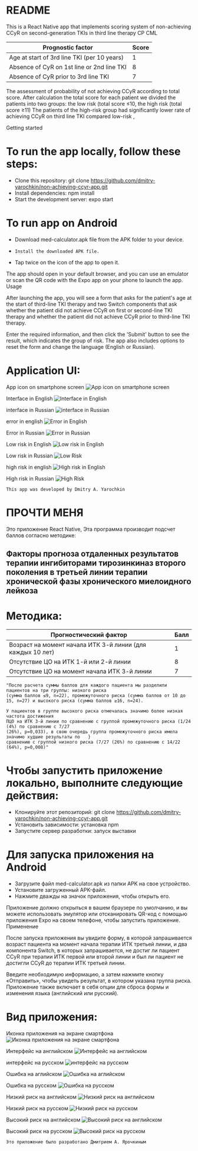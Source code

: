 
# README

This is a React Native app that  implements scoring system of non-achieving CCyR on second-generation TKIs in third line therapy CP CML

| Prognostic factor | Score|
|--------------------------| --- |
|Age at start of 3rd line TKI (per 10 years)| 1|
| Absence of CyR on 1st line or 2nd line TKI | 8|
| Absence of CyR prior to 3rd line TKI| 7|

The assessment of probability of not achieving CCyR according to total score.
After calculation the total score for each patient we divided the patients into two groups: the low
risk (total score ≤10, the high risk (total score ≥11) The patients of the high-risk group had
significantly lower rate of achieving CCyR on third line TKI compared low-risk ,

Getting started

# To run the app locally, follow these steps:

- Clone this repository: git clone https://github.com/dmitry-yarochkin/non-achieving-ccyr-app.git
- Install dependencies: npm install
- Start the development server: expo start
# To run app on Android

-   Download med-calculator.apk file from  the APK folder to your device.
-     Install the downloaded APK file.
-    Tap twice on the icon of the app to open it.

The app should open in your default browser, and you can use an emulator or scan the QR code with the Expo app on your phone to launch the app.
Usage

After launching the app, you will see a form that asks for the patient's age at the start of third-line TKI therapy and two Switch components that ask whether the patient did not achieve CCyR on first or second-line TKI therapy and whether the patient did not achieve CCyR prior to third-line TKI therapy.

Enter the required information, and then click the 'Submit' button to see the result, which indicates the group of risk. The app also includes options to reset the form and change the language (English or Russian).
# Application UI:

App icon on smartphone screen
![App icon on smartphone screen](asset/1.jpg)


Interface in English
![Interface in English](asset/3.jpg)

interface in Russian
![interface in Russian](asset/6.jpg)

error in english
![Error in English](asset/4.jpg)

Error in Russian
![Error in Russian](asset/8.jpg)

Low risk in English
![Low risk in English](asset/9.jpg)

Low risk in Russian
![Low Risk](asset/10.jpg)

high risk in english
![High risk in English](asset/12.jpg)

High risk in Russian
![High Risk](asset/11.jpg)

`This app was developed by Dmitry A. Yarochkin` 

# ПРОЧТИ МЕНЯ

Это приложение React Native,   Эта программа производит подсчет баллов согласно методике:

## Факторы прогноза отдаленных результатов терапии ингибиторами тирозинкиназ второго поколения в третьей линии терапии хронической фазы хронического миелоидного лейкоза




# Методика:

| Прогностический фактор                   |  Балл|
|---------------------------------------------------------|-------------------------------------|
| Возраст на момент начала ИТК 3-й линии (для каждых 10 лет) | 1 |
| Отсутствие ЦО на ИТК 1-й или 2-й линии                  | 8 |
| Отсутствие ЦО на момент начала ИТК 3-й линии            | 7|

    "После расчета суммы баллов для каждого пациента мы разделили пациентов на три группы: низкого риска
    (сумма баллов ≤9, n=22), промежуточного риска (сумма баллов от 10 до 15, n=27) и высокого риска (сумма баллов ≥16, n=24).

    У пациентов в группе высокого риска отмечалась значимо более низкая частота достижения
    ПЦО на ИТК 3-й линии по сравнению с группой промежуточного риска (1/24 (4%) по сравнению с 7/27
    (26%), p=0,033), в свою очередь группа промежуточного риска имела значимо худшие результаты по   }
    сравнению с группой низкого риска (7/27 (26%) по сравнению с 14/22 (64%), p=0,008)"

# Чтобы запустить приложение локально, выполните следующие действия:

- Клонируйте этот репозиторий: git clone https://github.com/dmitry-yarochkin/non-achieving-ccyr-app.git
- Установить зависимости: установка npm
- Запустите сервер разработки: запуск выставки
# Для запуска приложения на Android

- Загрузите файл med-calculator.apk из папки APK на свое устройство.
- Установите загруженный APK-файл.
- Нажмите дважды на значок приложения, чтобы открыть его.

Приложение должно открыться в вашем браузере по умолчанию, и вы можете использовать эмулятор или отсканировать QR-код с помощью приложения Expo на своем телефоне, чтобы запустить приложение.
Применение

После запуска приложения вы увидите форму, в которой запрашивается возраст пациента на момент начала терапии ИТК третьей линии, и два компонента Switch, в которых запрашивается, не достиг ли пациент CCyR при терапии ИТК первой или второй линии и был ли пациент не достигли CCyR до терапии ИТК третьей линии.

Введите необходимую информацию, а затем нажмите кнопку «Отправить», чтобы увидеть результат, в котором указана группа риска. Приложение также включает в себя опции для сброса формы и изменения языка (английский или русский).

# Вид приложения:

Иконка приложения на экране смартфона
![Иконка приложения на экране смартфона](asset/1.jpg)


Интерфейс на английском
![Интерфейс на английском](asset/3.jpg)

интерфейс на русском
![интерфейс на русском](asset/6.jpg)

Ошибка на аглийском
![Ошибка на аглийском](asset/4.jpg)

Ошибка на русском
![Ошибка на русском](asset/8.jpg)

Низкий риск на английском
![Низкий риск на английском](asset/9.jpg)

Низкий риск на русском
![Низкий риск на русском](asset/10.jpg)

Высокий риск на английском
![Высокий риск на английском](asset/12.jpg)

Высокий риск на русском
![Высокий риск на русском](asset/11.jpg)



 
`Это приложение было разработано Дмитрием А. Ярочкиным`